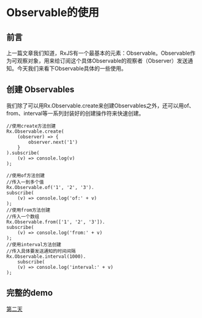 # Observable的使用

## 前言

上一篇文章我们知道，RxJS有一个最基本的元素：Observable。Observable作为可观察对象，用来给订阅这个具体Observable的观察者（Observer）发送通知。今天我们来看下Observable具体的一些使用。

## 创建 Observables
我们除了可以用Rx.Observable.create来创建Observables之外，还可以用of、from、interval等一系列封装好的创建操作符来快速创建。

```
//使用create方法创建
Rx.Observable.create(
    (observer) => {
        observer.next('1')
    }
).subscribe(
    (v) => console.log(v)
);

//使用of方法创建
//传入一到多个值
Rx.Observable.of('1', '2', '3').
subscribe(
    (v) => console.log('of:' + v)
);
//使用from方法创建
//传入一个数组
Rx.Observable.from(['1', '2', '3']).
subscribe(
    (v) => console.log('from:' + v)
);
//使用interval方法创建
//传入具体要发送通知的时间间隔
Rx.Observable.interval(1000).
    subscribe(
    (v) => console.log('interval:' + v)
);

```

## 完整的demo
[第二天](https://github.com/pallyoung/rxjs-training/tree/master/code/day2)

